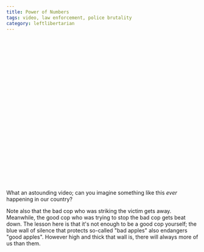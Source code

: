 ```yaml
---
title: Power of Numbers
tags: video, law enforcement, police brutality
category: leftlibertarian
---
```

<object width="480" height="385"><param name="movie" value="http://www.youtube.com/v/-8p1TGz_bBk&amp;hl=en_US&amp;fs=1" align='center'></param><param name="allowFullScreen" value="true"></param><param name="allowscriptaccess" value="always"></param><embed src="http://www.youtube.com/v/-8p1TGz_bBk&amp;hl=en_US&amp;fs=1" type="application/x-shockwave-flash" allowscriptaccess="always" allowfullscreen="true" width="480" height="385"></embed></object>

What an astounding video; can you imagine something like this _ever_ happening in our country? 

Note also that the bad cop who was striking the victim gets away. Meanwhile, the good cop who was trying to stop the bad cop gets beat down. The lesson here is that it's not enough to be a good cop yourself; the blue wall of silence that protects so-called "bad apples" also endangers "good apples". However high and thick that wall is, there will always more of us than them.